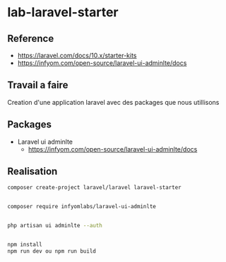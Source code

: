 # lab-laravel-starter

## Reference

- https://laravel.com/docs/10.x/starter-kits
- https://infyom.com/open-source/laravel-ui-adminlte/docs

## Travail a faire

Creation d'une application laravel avec des packages que nous utillisons

## Packages

- Laravel ui adminlte
    - https://infyom.com/open-source/laravel-ui-adminlte/docs


## Realisation

```bash
composer create-project laravel/laravel laravel-starter
```

```bash

composer require infyomlabs/laravel-ui-adminlte

```
```bash

php artisan ui adminlte --auth

```

```bash

npm install
npm run dev ou npm run build

```
